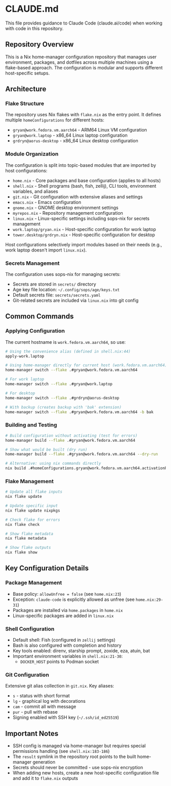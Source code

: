 # CLAUDE.md

This file provides guidance to Claude Code (claude.ai/code) when working with code in this repository.

## Repository Overview

This is a Nix home-manager configuration repository that manages user environment, packages, and dotfiles across multiple machines using a flake-based approach. The configuration is modular and supports different host-specific setups.

## Architecture

### Flake Structure

The repository uses Nix flakes with `flake.nix` as the entry point. It defines multiple `homeConfigurations` for different hosts:

- `gryan@work.fedora.vm.aarch64` - ARM64 Linux VM configuration
- `gryan@work.laptop` - x86_64 Linux laptop configuration
- `grdryn@aorus-desktop` - x86_64 Linux desktop configuration

### Module Organization

The configuration is split into topic-based modules that are imported by host configurations:

- `home.nix` - Core packages and base configuration (applies to all hosts)
- `shell.nix` - Shell programs (bash, fish, zellij), CLI tools, environment variables, and aliases
- `git.nix` - Git configuration with extensive aliases and settings
- `emacs.nix` - Emacs configuration
- `gnome.nix` - GNOME desktop environment settings
- `myrepos.nix` - Repository management configuration
- `linux.nix` - Linux-specific settings including sops-nix for secrets management
- `work.laptop/gryan.nix` - Host-specific configuration for work laptop
- `tower.desktop/grdryn.nix` - Host-specific configuration for desktop

Host configurations selectively import modules based on their needs (e.g., work laptop doesn't import `linux.nix`).

### Secrets Management

The configuration uses sops-nix for managing secrets:
- Secrets are stored in `secrets/` directory
- Age key file location: `~/.config/sops/age/keys.txt`
- Default secrets file: `secrets/secrets.yaml`
- Git-related secrets are included via `linux.nix` into git config

## Common Commands

### Applying Configuration

The current hostname is `work.fedora.vm.aarch64`, so use:

```bash
# Using the convenience alias (defined in shell.nix:44)
apply-work.laptop

# Using home-manager directly for current host (work.fedora.vm.aarch64)
home-manager switch --flake .#gryan@work.fedora.vm.aarch64

# For work laptop
home-manager switch --flake .#gryan@work.laptop

# For desktop
home-manager switch --flake .#grdryn@aorus-desktop

# With backup (creates backup with 'bak' extension)
home-manager switch --flake .#gryan@work.fedora.vm.aarch64 -b bak
```

### Building and Testing

```bash
# Build configuration without activating (test for errors)
home-manager build --flake .#gryan@work.fedora.vm.aarch64

# Show what would be built (dry run)
home-manager build --flake .#gryan@work.fedora.vm.aarch64 --dry-run

# Alternative: using nix commands directly
nix build .#homeConfigurations.gryan@work.fedora.vm.aarch64.activationPackage
```

### Flake Management

```bash
# Update all flake inputs
nix flake update

# Update specific input
nix flake update nixpkgs

# Check flake for errors
nix flake check

# Show flake metadata
nix flake metadata

# Show flake outputs
nix flake show
```

## Key Configuration Details

### Package Management

- Base policy: `allowUnfree = false` (see `home.nix:23`)
- Exception: `claude-code` is explicitly allowed as unfree (see `home.nix:29-31`)
- Packages are installed via `home.packages` in `home.nix`
- Linux-specific packages are added in `linux.nix`

### Shell Configuration

- Default shell: Fish (configured in `zellij` settings)
- Bash is also configured with completion and history
- Key tools enabled: direnv, starship prompt, zoxide, eza, atuin, bat
- Important environment variables in `shell.nix:21-30`:
  - `DOCKER_HOST` points to Podman socket

### Git Configuration

Extensive git alias collection in `git.nix`. Key aliases:
- `s` - status with short format
- `lg` - graphical log with decorations
- `cam` - commit all with message
- `pur` - pull with rebase
- Signing enabled with SSH key (`~/.ssh/id_ed25519`)

## Important Notes

- SSH config is managed via home-manager but requires special permissions handling (see `shell.nix:183-186`)
- The `result` symlink in the repository root points to the built home-manager generation
- Secrets should never be committed - use sops-nix encryption
- When adding new hosts, create a new host-specific configuration file and add it to `flake.nix` outputs
